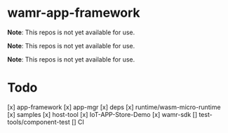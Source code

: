 # wamr-app-framework

**Note**: This repos is not yet available for use.

**Note**: This repos is not yet available for use.

**Note**: This repos is not yet available for use.

# Todo
[x] app-framework
[x] app-mgr
[x] deps
[x] runtime/wasm-micro-runtime
[x] samples
[x] host-tool
[x] IoT-APP-Store-Demo
[x] wamr-sdk
[] test-tools/component-test
[] CI